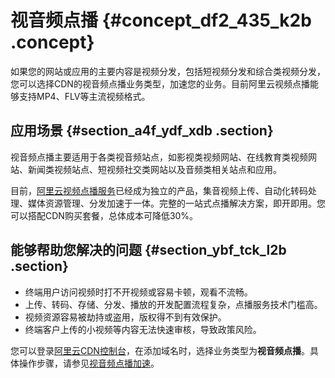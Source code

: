 # 视音频点播 {#concept_df2_435_k2b .concept}

如果您的网站或应用的主要内容是视频分发，包括短视频分发和综合类视频分发，您可以选择CDN的视音频点播业务类型，加速您的业务。目前阿里云视频点播能够支持MP4、FLV等主流视频格式。

## 应用场景 {#section_a4f_ydf_xdb .section}

视音频点播主要适用于各类视音频站点，如影视类视频网站、在线教育类视频网站、新闻类视频站点、短视频社交类网站以及音频类相关站点和应用。

目前，[阿里云视频点播服务](https://help.aliyun.com/product/29932.html)已经成为独立的产品，集音视频上传、自动化转码处理、媒体资源管理、分发加速于一体。完整的一站式点播解决方案，即开即用。您可以搭配CDN购买套餐，总体成本可降低30%。

## 能够帮助您解决的问题 {#section_ybf_tck_l2b .section}

-   终端用户访问视频时打不开视频或容易卡顿，观看不流畅。
-   上传、转码、存储、分发、播放的开发配置流程复杂，点播服务技术门槛高。
-   视频资源容易被劫持或盗用，版权得不到有效保护。
-   终端客户上传的小视频等内容无法快速审核，导致政策风险。

您可以登录[阿里云CDN控制台](https://cdn.console.aliyun.com/overview)，在添加域名时，选择业务类型为**视音频点播**。具体操作步骤，请参见[视音频点播加速](../../../../cn.zh-CN/用户指南/业务类型/类型3：视音频点播加速.md#)。

